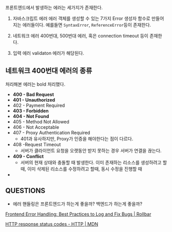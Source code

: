 프론트엔드에서 발생하는 에러는 세가지가 존재한다.

1. 자바스크립트 에러
	에러 객체를 생성할 수 있는 7가지 Error 생성자 함수로 만들어지는 에러들이다. 예를들면 `SyntaxError`, `ReferenceError`등이 존재한다.

2. 네트워크 에러
	400번대, 500번대 에러, 혹은 connection timeout 등이 존재한다.

3. 입력 에러
	validaton 에러가 해당된다.

## 네트워크 400번대 에러의 종류

처리해본 에러는 bold 처리했다.

- **400 - Bad Request**
- **401 - Unauthorized**
- 402 - Payment Required
- **403 - Forbidden**
- **404 - Not Found**
- 405 - Method Not Allowed
- 406 - Not Acceptable
- 407 - Proxy Authentication Required
	- 401과 유사하지만, Proxy가 인증을 해야한다는 점이 다르다.
- 408 -Request Timeout
	- 서버가 클라이언트 요청을 오랫동안 받지 못하는 경우 서버가 연결을 끊는다.
- **409 - Conflict**
	- 서버의 현재 상태와 충돌할 때 발생한다. 이미 존재하는 리소스를 생성하려고 할때, 이미 삭제된 리소스를 수정하려고 할때, 동시 수정을 진행할 때
- 

## QUESTIONS

- 에러 핸들링은 프론트엔드가 하는게 좋을까? 백엔드가 하는게 좋을까?


[Frontend Error Handling: Best Practices to Log and Fix Bugs | Rollbar](https://rollbar.com/blog/guide-to-frontend-error-handling/)

[HTTP response status codes - HTTP | MDN](https://developer.mozilla.org/en-US/docs/Web/HTTP/Reference/Status)